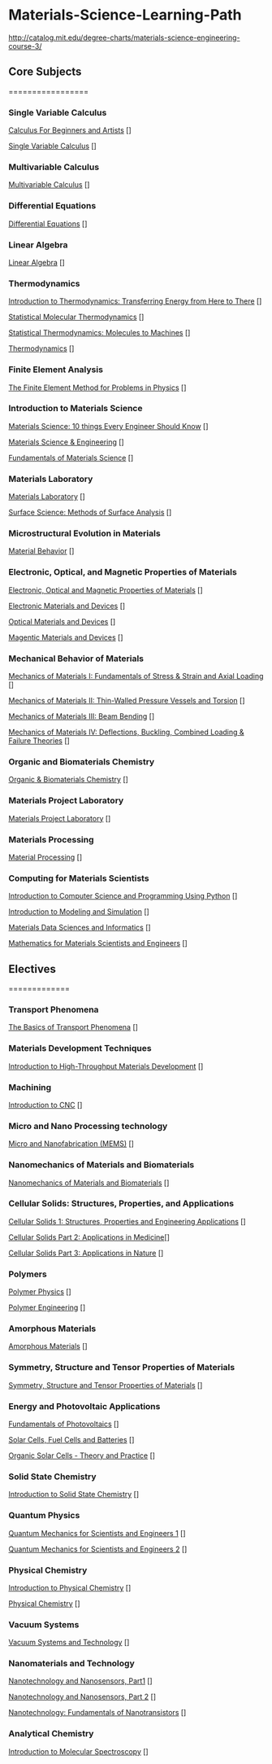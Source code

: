# Materials-Science-Learning-Path
http://catalog.mit.edu/degree-charts/materials-science-engineering-course-3/

## Core Subjects
=================

### Single Variable Calculus
[Calculus For Beginners and Artists](http://www-math.mit.edu/~djk/calculus_beginners/) []

[Single Variable Calculus](https://ocw.mit.edu/courses/mathematics/18-01sc-single-variable-calculus-fall-2010/) []

### Multivariable Calculus
[Multivariable Calculus](https://ocw.mit.edu/courses/mathematics/18-02sc-multivariable-calculus-fall-2010/) []

### Differential Equations
[Differential Equations](https://ocw.mit.edu/courses/mathematics/18-03sc-differential-equations-fall-2011/) []

### Linear Algebra
[Linear Algebra](https://ocw.mit.edu/courses/mathematics/18-06sc-linear-algebra-fall-2011/) []

### Thermodynamics
[Introduction to Thermodynamics: Transferring Energy from Here to There](https://www.coursera.org/learn/thermodynamics-intro) []

[Statistical Molecular Thermodynamics](https://www.coursera.org/learn/statistical-thermodynamics) [] 

[Statistical Thermodynamics: Molecules to Machines](https://www.coursera.org/learn/statistical-thermodynamics-cm) []

[Thermodynamics](https://www.edx.org/course/thermodynamics-iitbombayx-me209-1x-1#!) []

### Finite Element Analysis
[The Finite Element Method for Problems in Physics](https://www.coursera.org/learn/finite-element-method) []

### Introduction to Materials Science
[Materials Science: 10 things Every Engineer Should Know](https://www.coursera.org/learn/materials-science) []

[Materials Science & Engineering](https://www.edx.org/course/materials-science-engineering-misisx-mse1x#!) []

[Fundamentals of Materials Science](https://ocw.mit.edu/courses/materials-science-and-engineering/3-012-fundamentals-of-materials-science-fall-2005/) []


### Materials Laboratory
[Materials Laboratory](https://ocw.mit.edu/courses/materials-science-and-engineering/3-014-materials-laboratory-fall-2006/) []

[Surface Science: Methods of Surface Analysis](https://www.edx.org/course/surface-science-methods-surface-analysis-mephix-mephi006x#!) [] 

### Microstructural Evolution in Materials
[Material Behavior](https://www.coursera.org/learn/material-behavior) []

### Electronic, Optical, and Magnetic Properties of Materials
[Electronic, Optical and Magnetic Properties of Materials](https://ocw.mit.edu/courses/materials-science-and-engineering/3-024-electronic-optical-and-magnetic-properties-of-materials-spring-2013/) []

[Electronic Materials and Devices](https://www.edx.org/course/electronic-materials-devices-mitx-3-15-1x-0) []

[Optical Materials and Devices](https://www.edx.org/course/optical-materials-devices-mitx-3-15-2x-0#!) []

[Magentic Materials and Devices](https://www.edx.org/course/magnetic-materials-devices-mitx-3-15-3x-0#!) []

### Mechanical Behavior of Materials
[Mechanics of Materials I: Fundamentals of Stress & Strain and Axial Loading](https://www.coursera.org/learn/mechanics-1) []

[Mechanics of Materials II: Thin-Walled Pressure Vessels and Torsion](https://www.coursera.org/learn/mechanics2) []

[Mechanics of Materials III: Beam Bending](https://www.coursera.org/learn/beam-bending) []

[Mechanics of Materials IV: Deflections, Buckling, Combined Loading & Failure Theories](https://www.coursera.org/learn/materials-structures) []

### Organic and Biomaterials Chemistry
[Organic & Biomaterials Chemistry](https://ocw.mit.edu/courses/materials-science-and-engineering/3-034-organic-biomaterials-chemistry-fall-2005/) []

### Materials Project Laboratory 
[Materials Project Laboratory](https://ocw.mit.edu/courses/materials-science-and-engineering/3-042-materials-project-laboratory-spring-2008/index.htm) []

### Materials Processing 
[Material Processing](https://www.coursera.org/learn/material-science-engineering) []

### Computing for Materials Scientists
[Introduction to Computer Science and Programming Using Python](https://www.edx.org/course/introduction-computer-science-mitx-6-00-1x-11) []

[Introduction to Modeling and Simulation](https://ocw.mit.edu/courses/materials-science-and-engineering/3-021j-introduction-to-modeling-and-simulation-spring-2012/index.htm) []

[Materials Data Sciences and Informatics](https://www.coursera.org/learn/material-informatics) []

[Mathematics for Materials Scientists and Engineers](https://ocw.mit.edu/courses/materials-science-and-engineering/3-016-mathematics-for-materials-scientists-and-engineers-fall-2005/index.htm) []

## Electives
=============
### Transport Phenomena
[The Basics of Transport Phenomena](https://www.edx.org/course/basics-transport-phenomena-delftx-tp101x-1) []

### Materials Development Techniques
[Introduction to High-Throughput Materials Development](https://www.coursera.org/learn/high-throughput) []

### Machining
[Introduction to CNC](https://www.edx.org/course/introduction-computer-numerical-control-tenarisuniversity-cnc101x#!) []

### Micro and Nano Processing technology
[Micro and Nanofabrication (MEMS)](https://www.edx.org/course/micro-nanofabrication-mems-epflx-memsx-0#!) []

### Nanomechanics of Materials and Biomaterials
[Nanomechanics of Materials and Biomaterials](https://ocw.mit.edu/courses/materials-science-and-engineering/3-052-nanomechanics-of-materials-and-biomaterials-spring-2007/) []

### Cellular Solids: Structures, Properties, and Applications
[Cellular Solids 1: Structures, Properties and Engineering Applications](https://www.edx.org/course/cellular-solids-1-structures-properties-mitx-3-054-1x-0) []

[Cellular Solids Part 2: Applications in Medicine](https://www.edx.org/course/cellular-solids-part-2-applications-mitx-3-054-2x-0)[]

[Cellular Solids Part 3: Applications in Nature](https://www.edx.org/course/cellular-solids-part-3-applications-mitx-3-054-3x-0) []

### Polymers
[Polymer Physics](https://ocw.mit.edu/courses/materials-science-and-engineering/3-063-polymer-physics-spring-2007/) []

[Polymer Engineering](https://ocw.mit.edu/courses/materials-science-and-engineering/3-064-polymer-engineering-fall-2003/) []

### Amorphous Materials
[Amorphous Materials](https://ocw.mit.edu/courses/materials-science-and-engineering/3-071-amorphous-materials-fall-2015/) []

### Symmetry, Structure and Tensor Properties of Materials
[Symmetry, Structure and Tensor Properties of Materials](https://www.edx.org/course/symmetry-structure-tensor-properties-mitx-3-072x#!) []

### Energy and Photovoltaic Applications
[Fundamentals of Photovoltaics](https://ocw.mit.edu/courses/mechanical-engineering/2-627-fundamentals-of-photovoltaics-fall-2013/) []

[Solar Cells, Fuel Cells and Batteries](https://lagunita.stanford.edu/courses/Engineering/Solar/Fall2013/about) []

[Organic Solar Cells - Theory and Practice](https://www.coursera.org/learn/solar-cell) []

### Solid State Chemistry
[Introduction to Solid State Chemistry](https://www.edx.org/course/introduction-solid-state-chemistry-mitx-3-091x-5) []

### Quantum Physics
[Quantum Mechanics for Scientists and Engineers 1](https://lagunita.stanford.edu/courses/course-v1:Engineering+QMSE01+Fall2016/about) []

[Quantum Mechanics for Scientists and Engineers 2](https://lagunita.stanford.edu/courses/course-v1:Engineering+QMSE02+Winter2017/about) []

### Physical Chemistry
[Introduction to Physical Chemistry](https://www.coursera.org/learn/physical-chemistry) []

[Physical Chemistry](https://ocw.mit.edu/courses/chemistry/5-61-physical-chemistry-fall-2013/) []

### Vacuum Systems
[Vacuum Systems and Technology](https://www.edx.org/course/vacuum-systems-technology-mephix-mephi004x) []

### Nanomaterials and Technology
[Nanotechnology and Nanosensors, Part1](https://www.coursera.org/learn/nanotechnology1) []

[Nanotechnology and Nanosensors, Part 2](https://www.coursera.org/learn/nanotechnology2) []

[Nanotechnology: Fundamentals of Nanotransistors](https://www.edx.org/course/nanotechnology-fundamentals-purduex-nano530x) []

### Analytical Chemistry
[Introduction to Molecular Spectroscopy](https://www.coursera.org/learn/spectroscopy) []



